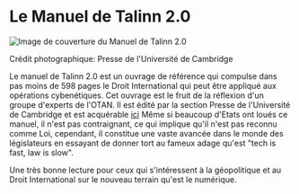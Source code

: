 # Le Manuel de Talinn 2.0

![Image de couverture du Manuel de Talinn 2.0](http://assets.cambridge.org/97813166/30372/cover/9781316630372.jpg)

Crédit photographique: Presse de l'Université de Cambridge 

Le manuel de Talinn 2.0 est un ouvrage de référence qui compulse dans pas moins de 598 pages le Droit International qui peut être appliqué aux opérations cybenétiques.
Cet ouvrage est le fruit de la réflexion d'un groupe d'experts de l'OTAN. Il est édité par la section Presse de l'Université de Cambridge et est acquérable [ici](http://www.cambridge.org/fr/academic/subjects/law/humanitarian-law/tallinn-manual-20-international-law-applicable-cyber-operations-2nd-edition?format=PB#contents)
Même si beaucoup d'Etats ont loués ce manuel, il n'est pas contraignant, ce qui implique qu'il n'est pas reconnu comme Loi, cependant, il constitue une vaste avancée dans le monde des législateurs en essayant de donner tort au fameux adage qu'est "tech is fast, law is slow".

Une très bonne lecture pour ceux qui s'intéressent à la géopolitique et au Droit International sur le nouveau terrain qu'est le numérique.

